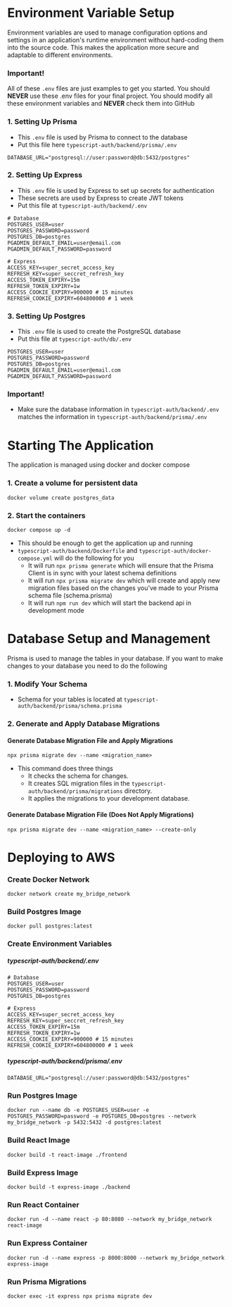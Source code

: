 # Environment Variable Setup

Environment variables are used to manage configuration options and settings in an application's runtime environment without hard-coding them into the source code. This makes the application more secure and adaptable to different environments.

### Important!
All of these `.env` files are just examples to get you started. You should <strong>NEVER</strong> use these .env files for your final project. You should modify all these environment variables and <strong>NEVER</strong> check them into GitHub

### 1. Setting Up Prisma
- This `.env` file is used by Prisma to connect to the database
- Put this file here `typescript-auth/backend/prisma/.env`
```
DATABASE_URL="postgresql://user:password@db:5432/postgres"
```
### 2. Setting Up Express
- This `.env` file is used by Express to set up secrets for authentication
- These secrets are used by Express to create JWT tokens
- Put this file at `typescript-auth/backend/.env`
```
# Database
POSTGRES_USER=user
POSTGRES_PASSWORD=password
POSTGRES_DB=postgres
PGADMIN_DEFAULT_EMAIL=user@email.com
PGADMIN_DEFAULT_PASSWORD=password

# Express
ACCESS_KEY=super_secret_access_key
REFRESH_KEY=super_seccret_refresh_key
ACCESS_TOKEN_EXPIRY=15m
REFRESH_TOKEN_EXPIRY=1w
ACCESS_COOKIE_EXPIRY=900000 # 15 minutes
REFRESH_COOKIE_EXPIRY=604800000 # 1 week
```
### 3. Setting Up Postgres
- This `.env` file is used to create the PostgreSQL database
- Put this file at `typescript-auth/db/.env`
```
POSTGRES_USER=user
POSTGRES_PASSWORD=password
POSTGRES_DB=postgres
PGADMIN_DEFAULT_EMAIL=user@email.com
PGADMIN_DEFAULT_PASSWORD=password
```
### Important!
- Make sure the database information in `typescript-auth/backend/.env` matches the information in `typescript-auth/backend/prisma/.env`


# Starting The Application

The application is managed using docker and docker compose

### 1. Create a volume for persistent data
```
docker volume create postgres_data
```
### 2. Start the containers
```
docker compose up -d
```
- This should be enough to get the application up and running
- `typescript-auth/backend/Dockerfile` and `typescript-auth/docker-compose.yml` will do the following for you
  - It will run `npx prisma generate` which will ensure that the Prisma Client is in sync with your latest schema definitions
  - It will run `npx prisma migrate dev` which will create and apply new migration files based on the changes you've made to your Prisma schema file (schema.prisma)
  - It will run `npm run dev` which will start the backend api in development mode

# Database Setup and Management
Prisma is used to manage the tables in your database. If you want to make changes to your database you need to do the following
### 1. Modify Your Schema
- Schema for your tables is located at `typescript-auth/backend/prisma/schema.prisma`

### 2. Generate and Apply Database Migrations
#### Generate Database Migration File and Apply Migrations
```
npx prisma migrate dev --name <migration_name>
```
- This command does three things
  - It checks the schema for changes.
  - It creates SQL migration files in the `typescript-auth/backend/prisma/migrations` directory.
  - It applies the migrations to your development database.
#### Generate Database Migration File (Does Not Apply Migrations)
```
npx prisma migrate dev --name <migration_name> --create-only
```


# Deploying to AWS
### Create Docker Network
```
docker network create my_bridge_network
```

### Build Postgres Image
```
docker pull postgres:latest
```

### Create Environment Variables
##### typescript-auth/backend/.env
```
# Database
POSTGRES_USER=user
POSTGRES_PASSWORD=password
POSTGRES_DB=postgres

# Express
ACCESS_KEY=super_secret_access_key
REFRESH_KEY=super_seccret_refresh_key
ACCESS_TOKEN_EXPIRY=15m
REFRESH_TOKEN_EXPIRY=1w
ACCESS_COOKIE_EXPIRY=900000 # 15 minutes
REFRESH_COOKIE_EXPIRY=604800000 # 1 week
```
##### typescript-auth/backend/prisma/.env
```
DATABASE_URL="postgresql://user:password@db:5432/postgres"
```

### Run Postgres Image
```
docker run --name db -e POSTGRES_USER=user -e POSTGRES_PASSWORD=password -e POSTGRES_DB=postgres --network my_bridge_network -p 5432:5432 -d postgres:latest
```

### Build React Image
```
docker build -t react-image ./frontend
```

### Build Express Image
```
docker build -t express-image ./backend
```

### Run React Container
```
docker run -d --name react -p 80:8080 --network my_bridge_network react-image
```

### Run Express Container
```
docker run -d --name express -p 8000:8000 --network my_bridge_network express-image
```
### Run Prisma Migrations
```
docker exec -it express npx prisma migrate dev
```
